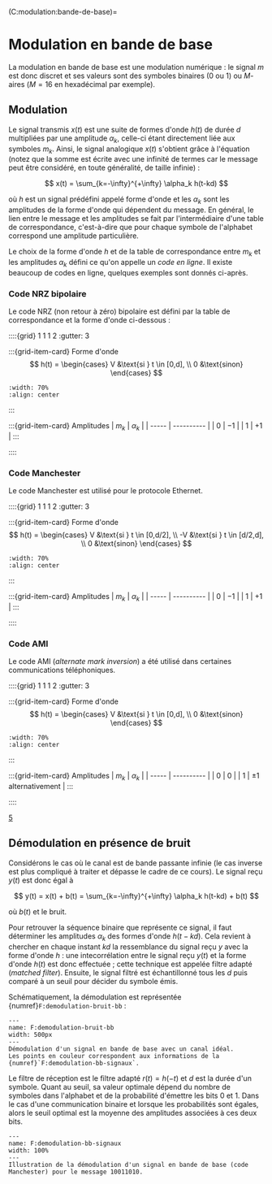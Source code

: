 (C:modulation:bande-de-base)=
# Modulation en bande de base


La modulation en bande de base est une modulation numérique :
le signal $m$ est donc discret et ses valeurs sont des symboles binaires (0 ou 1)
ou $M$-aires ($M=16$ en hexadécimal par exemple).

## Modulation

Le signal transmis $x(t)$ est une suite de formes d'onde $h(t)$ de durée $d$
multipliées par une amplitude $\alpha_k$, celle-ci étant directement liée aux symboles $m_k$.
Ainsi, le signal analogique $x(t)$ s'obtient grâce à l'équation 
(notez que la somme est écrite avec une infinité de termes car le message peut être considéré, en toute généralité, de taille infinie) :

$$
x(t) = \sum_{k=-\infty}^{+\infty} \alpha_k h(t-kd)
$$

où $h$ est un signal prédéfini appelé forme d'onde et les $\alpha_k$ sont les amplitudes de la forme d'onde qui dépendent du message.
En général, le lien entre le message et les amplitudes se fait par l'intermédiaire d'une table de correspondance,
c'est-à-dire que pour chaque symbole de l'alphabet correspond une amplitude particulière.

Le choix de la forme d'onde $h$ et de la table de correspondance entre $m_k$ et les amplitudes $\alpha_k$ défini ce qu'on appelle un _code en ligne_.
Il existe beaucoup de codes en ligne, quelques exemples sont donnés ci-après.



### Code NRZ bipolaire

Le code NRZ (non retour à zéro) bipolaire est défini par la table de correspondance et la forme d'onde ci-dessous :


::::{grid} 1 1 1 2
:gutter: 3

:::{grid-item-card} Forme d'onde
$$
h(t) =
\begin{cases}
  V &\text{si } t \in [0,d], \\
  0 &\text{sinon}
\end{cases}
$$

```{image} code-nrz.svg
:width: 70%
:align: center
```
:::

:::{grid-item-card} Amplitudes
| $m_k$ | $\alpha_k$ |
| ----- | ---------- |
| $0$   | $-1$       |
| $1$   | $+1$       |
:::

::::


### Code Manchester

Le code Manchester est utilisé pour le protocole Ethernet.

::::{grid} 1 1 1 2
:gutter: 3

:::{grid-item-card} Forme d'onde
$$
h(t) =
\begin{cases}
  V  &\text{si } t \in [0,d/2], \\
  -V &\text{si } t \in [d/2,d], \\
  0  &\text{sinon}
\end{cases}
$$

```{image} code-manchester.svg
:width: 70%
:align: center
```
:::

:::{grid-item-card} Amplitudes
| $m_k$ | $\alpha_k$ |
| ----- | ---------- |
| $0$   | $-1$       |
| $1$   | $+1$       |
:::

::::


### Code AMI

Le code AMI (_alternate mark inversion_) a été utilisé dans certaines communications téléphoniques.

::::{grid} 1 1 1 2
:gutter: 3

:::{grid-item-card} Forme d'onde
$$
h(t) =
\begin{cases}
  V &\text{si } t \in [0,d], \\
  0 &\text{sinon}
\end{cases}
$$

```{image} code-ami.svg
:width: 70%
:align: center
```
:::

:::{grid-item-card} Amplitudes
| $m_k$ | $\alpha_k$ |
| ----- | ---------- |
| $0$   | $0$        |
| $1$   | $\pm1$ alternativement |
:::

::::

<a class="exercise btn btn-light" href="td.html#exercice-5" role="button">5</a>


## Démodulation en présence de bruit

Considérons le cas où le canal est de bande passante infinie
(le cas inverse est plus compliqué à traiter et dépasse le cadre de ce cours).
Le signal reçu $y(t)$ est donc égal à

$$
y(t) = x(t) + b(t) = \sum_{k=-\infty}^{+\infty} \alpha_k h(t-kd) + b(t)
$$

où $b(t)$ et le bruit.

Pour retrouver la séquence binaire que représente ce signal, il faut déterminer les amplitudes $\alpha_k$ des formes d'onde $h(t-kd)$.
Cela revient à chercher en chaque instant $kd$ la ressemblance du signal reçu $y$ avec la forme d'onde $h$ :
une intecorrélation entre le signal reçu $y(t)$ et la forme d'onde $h(t)$ est donc effectuée ;
cette technique est appelée filtre adapté (_matched filter_).
Ensuite, le signal filtré est échantillonné tous les $d$ puis comparé à un seuil pour décider du symbole émis.

Schématiquement, la démodulation est représentée {numref}`F:demodulation-bruit-bb` :

```{figure} demodulation-bruit-bb.svg
---
name: F:demodulation-bruit-bb
width: 500px
---
Démodulation d'un signal en bande de base avec un canal idéal.
Les points en couleur correspondent aux informations de la {numref}`F:demodulation-bb-signaux`.
```

Le filtre de réception est le filtre adapté $r(t)=h(-t)$ et $d$ est la durée d'un symbole.
Quant au seuil, sa valeur optimale dépend du nombre de symboles dans l'alphabet et de la probabilité d'émettre les bits $0$ et $1$.
Dans le cas d'une communication binaire et lorsque les probabilités sont égales, alors le seuil optimal est la moyenne des amplitudes associées à ces deux bits.
<!-- Dans le cas $M$-aire, il y a plusieurs seuils, chacun étant situé au milieu de l'intervalle défini par les amplitudes de deux symboles consécutifs. -->

```{figure} demodulation-bb-signaux.svg
---
name: F:demodulation-bb-signaux
width: 100%
---
Illustration de la démodulation d'un signal en bande de base (code Manchester) pour le message 10011010.
```
